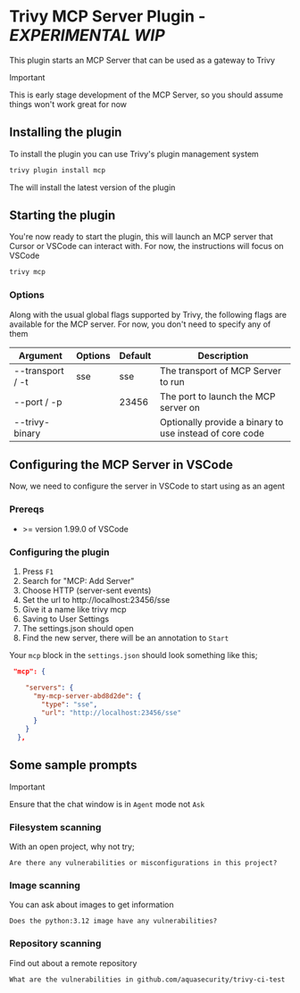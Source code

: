# Trivy MCP Server Plugin - *EXPERIMENTAL WIP*

This plugin starts an MCP Server that can be used as a gateway to Trivy

> [!IMPORTANT]
> This is early stage development of the MCP Server, so you should assume things won't work great for now

## Installing the plugin

To install the plugin you can use Trivy's plugin management system

```sh
trivy plugin install mcp
```

The will install the latest version of the plugin

## Starting the plugin

You're now ready to start the plugin, this will launch an MCP server that Cursor or VSCode can interact with. For now, the instructions will focus on VSCode

```sh
trivy mcp 
```

### Options

Along with the usual global flags supported by Trivy, the following flags are available for the MCP server. For now, you don't need to specify any of them

| Argument         | Options | Default | Description                                             |
| ---------------- | ------- | ------- | ------------------------------------------------------- |
| --transport / -t | sse     | sse     | The transport of MCP Server to run                      |
| --port / -p      |         | 23456   | The port to launch the MCP server on                    |
| --trivy-binary   |         |         | Optionally provide a binary to use instead of core code |

## Configuring the MCP Server in VSCode

Now, we need to configure the server in VSCode to start using as an agent

### Prereqs

- \>= version 1.99.0 of VSCode

### Configuring the plugin

1. Press `F1`
2. Search for "MCP: Add Server" 
3. Choose HTTP (server-sent events) 
4. Set the url to http://localhost:23456/sse 
5. Give it a name like trivy mcp 
6. Saving to User Settings 
7. The settings.json should open
8. Find the new server, there will be an annotation to `Start` 

Your `mcp` block in the `settings.json` should look something like this;

```json
 "mcp": {

    "servers": {
      "my-mcp-server-abd8d2de": {
        "type": "sse",
        "url": "http://localhost:23456/sse"
      }
    }
  },
```


## Some sample prompts

> [!IMPORTANT]
> Ensure that the chat window is in `Agent` mode not `Ask`

### Filesystem scanning

With an open project, why not try;

```text
Are there any vulnerabilities or misconfigurations in this project?
```

### Image scanning

You can ask about images to get information

```text
Does the python:3.12 image have any vulnerabilities?
```

### Repository scanning

Find out about a remote repository

```text
What are the vulnerabilities in github.com/aquasecurity/trivy-ci-test
```
